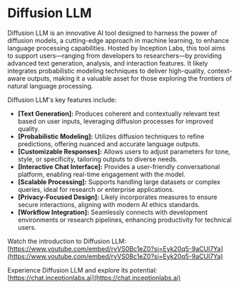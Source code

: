 # Diffusion LLM

Diffusion LLM is an innovative AI tool designed to harness the power of diffusion models, a cutting-edge approach in machine learning, to enhance language processing capabilities. Hosted by Inception Labs, this tool aims to support users—ranging from developers to researchers—by providing advanced text generation, analysis, and interaction features. It likely integrates probabilistic modeling techniques to deliver high-quality, context-aware outputs, making it a valuable asset for those exploring the frontiers of natural language processing.

Diffusion LLM's key features include:

*   **[Text Generation]:** Produces coherent and contextually relevant text based on user inputs, leveraging diffusion processes for improved quality.
*   **[Probabilistic Modeling]:** Utilizes diffusion techniques to refine predictions, offering nuanced and accurate language outputs.
*   **[Customizable Responses]:** Allows users to adjust parameters for tone, style, or specificity, tailoring outputs to diverse needs.
*   **[Interactive Chat Interface]:** Provides a user-friendly conversational platform, enabling real-time engagement with the model.
*   **[Scalable Processing]:** Supports handling large datasets or complex queries, ideal for research or enterprise applications.
*   **[Privacy-Focused Design]:** Likely incorporates measures to ensure secure interactions, aligning with modern AI ethics standards.
*   **[Workflow Integration]:** Seamlessly connects with development environments or research pipelines, enhancing productivity for technical users.

Watch the introduction to Diffusion LLM: [https://www.youtube.com/embed/ryVS0Bc1eZ0?si=Eyk20q5-9aCUl7Ya](https://www.youtube.com/embed/ryVS0Bc1eZ0?si=Eyk20q5-9aCUl7Ya)

Experience Diffusion LLM and explore its potential: [https://chat.inceptionlabs.ai](https://chat.inceptionlabs.ai)